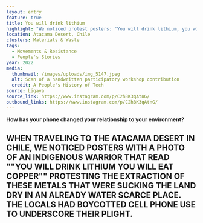 ```yaml
---
layout: entry
feature: true
title: You will drink lithium
highlight: "We noticed protest posters: 'You will drink lithium, you will eat copper.'"
location: Atacama Desert, Chile
clusters: Materials & Waste
tags:
  - Movements & Resistance
  - People's Stories
year: 2022
media:
  thumbnail: /images/uploads/img_5147.jpeg
  alt: Scan of a handwritten participatory workshop contribution
  credit: A People's History of Tech
source: Ligaya
source_link: https://www.instagram.com/p/C2h8K3qAtnG/
outbound_links: https://www.instagram.com/p/C2h8K3qAtnG/
---
```

**How has your phone changed your relationship to your environment?** 

## WHEN TRAVELING TO THE ATACAMA DESERT IN CHILE, WE NOTICED POSTERS WITH A PHOTO OF AN INDIGENOUS WARRIOR THAT READ ""YOU WILL DRINK LITHIUM YOU WILL EAT COPPER"" PROTESTING THE EXTRACTION OF THESE METALS THAT WERE SUCKING THE LAND DRY IN AN ALREADY WATER SCARCE PLACE. THE LOCALS HAD BOYCOTTED CELL PHONE USE TO UNDERSCORE THEIR PLIGHT.
